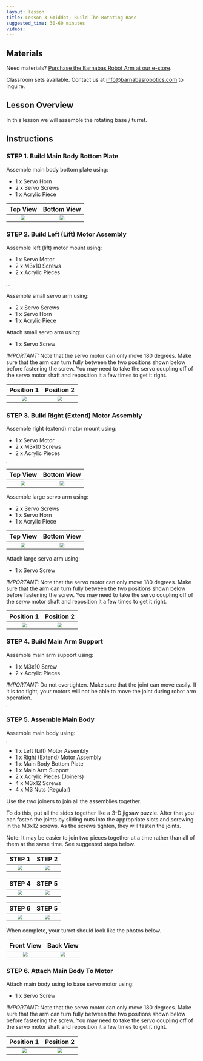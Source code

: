 ```yaml
---
layout: lesson
title: Lesson 3 &middot; Build The Rotating Base
suggested_time: 30-60 minutes
videos:
---
```




## Materials

Need materials?  [Purchase the Barnabas Robot Arm at our e-store](https://shop.barnabasrobotics.com/collections/classroom-robotics-kits/products/barnabas-arduino-compatible-robot-arm-kit-with-joystick-control-ages-11).  

Classroom sets available.  Contact us at info@barnabasrobotics.com to inquire. 

## Lesson Overview

In this lesson we will assemble the rotating base / turret.


## Instructions

### STEP 1. Build Main Body Bottom Plate

Assemble main body bottom plate using:

- 1 x Servo Horn
- 2 x Servo Screws
- 1 x Acrylic Piece

|                           Top View                           |                         Bottom View                          |
| :----------------------------------------------------------: | :----------------------------------------------------------: |
| <img src="arm (7).jpg" style="zoom:75%;" class="image center" /> | <img src="arm (8).jpg" style="zoom:75%;" class="image center" /> |

### STEP 2. Build Left (Lift) Motor Assembly

Assemble left (lift) motor mount using:

- 1 x Servo Motor
- 2 x M3x10 Screws
- 2 x Acrylic Pieces

<img src="arm (12).jpg" style="zoom:15%;" class="image center" />

<img src="arm (9).jpg" style="zoom:15%;" class="image center" />

Assemble small servo arm using:

- 2 x Servo Screws
- 1 x Servo Horn
- 1 x Acrylic Piece

Attach small servo arm using:

- 1 x Servo Screw

*IMPORTANT:* Note that the servo motor can only move 180 degrees.  Make sure that the arm can turn fully between the two positions shown below before fastening the screw.  You may need to take the servo coupling off of the servo motor shaft and reposition it a few times to get it right.

|                          Position 1                          |                          Position 2                          |
| :----------------------------------------------------------: | :----------------------------------------------------------: |
| <img src="arm (11).jpg" style="zoom:75%;" class="image center" /> | <img src="arm (10).jpg" style="zoom:75%;" class="image center" /> |

### STEP 3. Build Right (Extend) Motor Assembly

Assemble right (extend) motor mount using:

- 1 x Servo Motor
- 2 x M3x10 Screws
- 2 x Acrylic Pieces

<img src="arm2 (2).jpg" style="zoom:15%;" class="image center" />

|                           Top View                           |                         Bottom View                          |
| :----------------------------------------------------------: | :----------------------------------------------------------: |
| <img src="arm2 (3).jpg" style="zoom:75%;" class="image center" /> | <img src="arm2 (4).jpg" style="zoom:75%;" class="image center" /> |

Assemble large servo arm using:

- 2 x Servo Screws
- 1 x Servo Horn
- 1 x Acrylic Piece

|                           Top View                           |                         Bottom View                          |
| :----------------------------------------------------------: | :----------------------------------------------------------: |
| <img src="arm2 (5).jpg" style="zoom:75%;" class="image center" /> | <img src="arm2 (6).jpg" style="zoom:75%;" class="image center" /> |

Attach large servo arm using:

- 1 x Servo Screw

*IMPORTANT:* Note that the servo motor can only move 180 degrees.  Make sure that the arm can turn fully between the two positions shown below before fastening the screw.  You may need to take the servo coupling off of the servo motor shaft and reposition it a few times to get it right.

|                          Position 1                          |                          Position 2                          |
| :----------------------------------------------------------: | :----------------------------------------------------------: |
| <img src="arm2 (8).jpg" style="zoom:75%;" class="image center" /> | <img src="arm2 (7).jpg" style="zoom:75%;" class="image center" /> |

### STEP 4. Build Main Arm Support

Assemble main arm support using:

- 1 x M3x10 Screw
- 2 x Acrylic Pieces

*IMPORTANT:* Do not overtighten.  Make sure that the joint can move easily.  If it is too tight, your motors will not be able to move the joint during robot arm operation.

<img src="arm2 (9).jpg" style="zoom:15%;" class="image center" />

### STEP 5. Assemble Main Body

Assemble main body using:

<img src="arm2 (1).jpg" style="zoom:15%;" class="image center" />

- 1 x Left (Lift) Motor Assembly
- 1 x Right (Extend) Motor Assembly
- 1 x Main Body Bottom Plate
- 1 x Main Arm Support
- 2 x Acrylic Pieces (Joiners)
- 4 x M3x12 Screws
- 4 x M3 Nuts (Regular)

Use the two joiners to join all the assemblies together.  

To do this, put all the sides together like a 3-D jigsaw puzzle.  After that you can fasten the joints by sliding nuts into the appropriate slots and screwing in the M3x12 screws.  As the screws tighten, they will fasten the joints.  

Note: It may be easier to join two pieces together at a time rather than all of them at the same time.  See suggested steps below.

|                            STEP 1                            |                            STEP 2                            |
| :----------------------------------------------------------: | :----------------------------------------------------------: |
| <img src="arm3 (2).jpg" style="zoom:75%;" class="image center" /> | <img src="arm3 (3).jpg" style="zoom:75%;" class="image center" /> |

|                            STEP 4                            |                            STEP 5                            |
| :----------------------------------------------------------: | :----------------------------------------------------------: |
| <img src="arm3 (4).jpg" style="zoom:75%;" class="image center" /> | <img src="arm3 (5).jpg" style="zoom:75%;" class="image center" /> |

|                            STEP 6                            |                            STEP 5                            |
| :----------------------------------------------------------: | :----------------------------------------------------------: |
| <img src="arm3 (6).jpg" style="zoom:75%;" class="image center" /> | <img src="arm3 (7).jpg" style="zoom:75%;" class="image center" /> |

When complete, your turret should look like the photos below.

|                          Front View                          |                          Back View                           |
| :----------------------------------------------------------: | :----------------------------------------------------------: |
| <img src="arm3 (8).jpg" style="zoom:75%;" class="image center" /> | <img src="arm3 (10).jpg" style="zoom:75%;" class="image center" /> |

### STEP 6. Attach Main Body To Motor

Attach main body using to base servo motor using:

- 1 x Servo Screw

*IMPORTANT:* Note that the servo motor can only move 180 degrees.  Make sure that the arm can turn fully between the two positions shown below before fastening the screw.  You may need to take the servo coupling off of the servo motor shaft and reposition it a few times to get it right.

|                          Position 1                          |                          Position 2                          |
| :----------------------------------------------------------: | :----------------------------------------------------------: |
| <img src="arm3 (1).jpg" style="zoom:75%;" class="image center" /> | <img src="arm3 (11).jpg" style="zoom:75%;" class="image center" /> |

